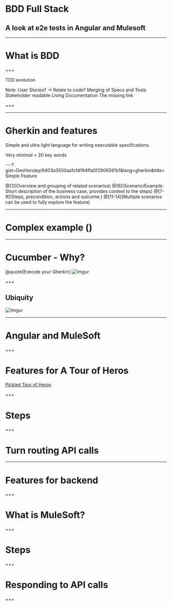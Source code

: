 # BDD Full Stack
## A look at e2e tests in Angular and Mulesoft

---

# What is BDD

+++

TDD evolution

Note:
User Stories? 
  -> Relate to code?
Merging of Specs and Tests
Stakeholder readable
Living Documentation
The missing link

+++ 

---

# Gherkin and features

Simple and ultra light language for writing executable specifications.

Very minimal < 20 key words

---?gist=DesHorsley/9403a3550aa1cfd194ffa0f2906591b1&lang=gherkin&title=Simple Feature

@[1](Overview and grouping of related scenarios)
@[6](Scenario/Example: Short description of the business case, provides context to the steps)
@[7-9](Steps, precondition, actions and outcome.)
@[11-14](Multiple scenarios can be used to fully explore the feature)

---

# Complex example ()

---

# Cucumber - Why?

@quote[Execute your Gherkin]
![Imgur](https://i.imgur.com/ih2oqJm.png)


+++

## Ubiquity 

![Imgur](https://i.imgur.com/d70rp1a.png)


---

# Angular and MuleSoft

+++

# Features for A Tour of Heros
[Pickled Tour of Heros](https://github.com/DesHorsley/angular-tour-of-heroes)

+++

# Steps

+++

# Turn routing API calls

---

# Features for backend

+++

# What is MuleSoft?

<!--Picture of Max the mule or the mule logo? -->

+++

# Steps

+++

# Responding to API calls

+++

